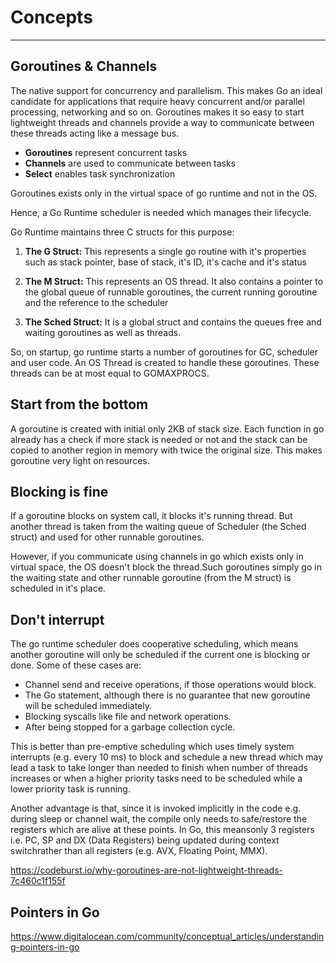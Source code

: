# Concepts

---

## Goroutines & Channels

The native support for concurrency and parallelism. This makes Go an ideal candidate for applications that require heavy concurrent and/or parallel processing, networking and so on. Goroutines makes it so easy to start lightweight threads and channels provide a way to communicate between these threads acting like a message bus.

- **Goroutines** represent concurrent tasks
- **Channels** are used to communicate between tasks
- **Select** enables task synchronization

Goroutines exists only in the virtual space of go runtime and not in the OS.

Hence, a Go Runtime scheduler is needed which manages their lifecycle.

Go Runtime maintains three C structs for this purpose:

1. **The G Struct:** This represents a single go routine with it's properties such as stack pointer, base of stack, it's ID, it's cache and it's status

2. **The M Struct:** This represents an OS thread. It also contains a pointer to the global queue of runnable goroutines, the current running goroutine and the reference to the scheduler

3. **The Sched Struct:** It is a global struct and contains the queues free and waiting goroutines as well as threads.

So, on startup, go runtime starts a number of goroutines for GC, scheduler and user code. An OS Thread is created to handle these goroutines. These threads can be at most equal to GOMAXPROCS.

## Start from the bottom

A goroutine is created with initial only 2KB of stack size. Each function in go already has a check if more stack is needed or not and the stack can be copied to another region in memory with twice the original size. This makes goroutine very light on resources.

## Blocking is fine

If a goroutine blocks on system call, it blocks it's running thread. But another thread is taken from the waiting queue of Scheduler (the Sched struct) and used for other runnable goroutines.

However, if you communicate using channels in go which exists only in virtual space, the OS doesn't block the thread.Such goroutines simply go in the waiting state and other runnable goroutine (from the M struct) is scheduled in it's place.

## Don't interrupt

The go runtime scheduler does cooperative scheduling, which means another goroutine will only be scheduled if the current one is blocking or done. Some of these cases are:

- Channel send and receive operations, if those operations would block.
- The Go statement, although there is no guarantee that new goroutine will be scheduled immediately.
- Blocking syscalls like file and network operations.
- After being stopped for a garbage collection cycle.

This is better than pre-emptive scheduling which uses timely system interrupts (e.g. every 10 ms) to block and schedule a new thread which may lead a task to take longer than needed to finish when number of threads increases or when a higher priority tasks need to be scheduled while a lower priority task is running.

Another advantage is that, since it is invoked implicitly in the code e.g. during sleep or channel wait, the compile only needs to safe/restore the registers which are alive at these points. In Go, this meansonly 3 registers i.e. PC, SP and DX (Data Registers) being updated during context switchrather than all registers (e.g. AVX, Floating Point, MMX).

<https://codeburst.io/why-goroutines-are-not-lightweight-threads-7c460c1f155f>

## Pointers in Go

<https://www.digitalocean.com/community/conceptual_articles/understanding-pointers-in-go>
